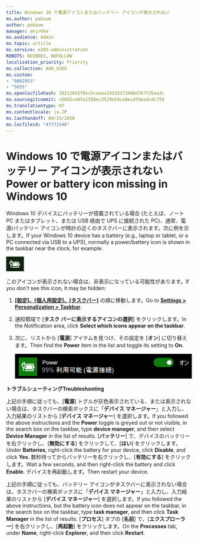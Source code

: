 ```yaml
---
title: Windows 10 で電源アイコンまたはバッテリー アイコンが表示されない
ms.author: pebaum
author: pebaum
manager: mnirkhe
ms.audience: Admin
ms.topic: article
ms.service: o365-administration
ROBOTS: NOINDEX, NOFOLLOW
localization_priority: Priority
ms.collection: Adm_O365
ms.custom:
- "9002953"
- "5655"
ms.openlocfilehash: 10213843f8ec5ceeaa191d3373406d767f2bea3c
ms.sourcegitcommit: c6692ce0fa1358ec3529e59ca0ecdfdea4cdc759
ms.translationtype: HT
ms.contentlocale: ja-JP
ms.lasthandoff: 09/15/2020
ms.locfileid: "47771546"
---
```

# <a name="power-or-battery-icon-missing-in-windows-10"></a><span data-ttu-id="b9e89-102">Windows 10 で電源アイコンまたはバッテリー アイコンが表示されない</span><span class="sxs-lookup"><span data-stu-id="b9e89-102">Power or battery icon missing in Windows 10</span></span>

<span data-ttu-id="b9e89-103">Windows 10 デバイスにバッテリーが搭載されている場合 (たとえば、ノート PC またはタブレット、または USB 経由で UPS に接続された PC)、通常、電源/バッテリー アイコンが時計の近くのタスクバーに表示されます。次に例を示します。</span><span class="sxs-lookup"><span data-stu-id="b9e89-103">If your Windows 10 device has a battery (e.g., laptop or tablet, or a PC connected via USB to a UPS), normally a power/battery icon is shown in the taskbar near the clock, for example:</span></span>

![バッテリー アイコン](media/battery-icon.png)

<span data-ttu-id="b9e89-105">このアイコンが表示されない場合は、非表示になっている可能性があります。</span><span class="sxs-lookup"><span data-stu-id="b9e89-105">If you don't see this icon, it may be hidden:</span></span>

1. <span data-ttu-id="b9e89-106">**[[設定]、[個人用設定]、[タスクバー]](ms-settings:taskbar?activationSource=GetHelp)** の順に移動します。</span><span class="sxs-lookup"><span data-stu-id="b9e89-106">Go to **[Settings > Personalization > Taskbar](ms-settings:taskbar?activationSource=GetHelp)**.</span></span>

2. <span data-ttu-id="b9e89-107">通知領域で [**タスク バーに表示するアイコンの選択**] をクリックします。</span><span class="sxs-lookup"><span data-stu-id="b9e89-107">In the Notification area, click **Select which icons appear on the taskbar**.</span></span>

3. <span data-ttu-id="b9e89-108">次に、リストから [**電源**] アイテムを見つけ、その設定を [**オン**] に切り替えます。</span><span class="sxs-lookup"><span data-stu-id="b9e89-108">Then find the **Power** item in the list and toggle its setting to **On**.</span></span>

    ![タスクバーに電源アイコンを表示する](media/power-icon-on.png)

<span data-ttu-id="b9e89-110">**トラブルシューティング**</span><span class="sxs-lookup"><span data-stu-id="b9e89-110">**Troubleshooting**</span></span>

<span data-ttu-id="b9e89-111">上記の手順に従っても、[**電源**] トグルが灰色表示されている、または表示されない場合は、タスクバーの検索ボックスに「**デバイス マネージャー**」と入力し、入力結果のリストから [**デバイス マネージャー**] を選択します。</span><span class="sxs-lookup"><span data-stu-id="b9e89-111">If you followed the above instructions and the **Power** toggle is greyed out or not visible, in the search box on the taskbar, type **device manager**, and then select **Device Manager** in the list of results.</span></span> <span data-ttu-id="b9e89-112">[**バッテリー**] で、デバイスのバッテリーを右クリックし、[**無効にする**] をクリックして、[**はい**] をクリックします。</span><span class="sxs-lookup"><span data-stu-id="b9e89-112">Under **Batteries**, right-click the battery for your device, click **Disable**, and click **Yes**.</span></span> <span data-ttu-id="b9e89-113">数秒待ってからバッテリーを右クリックし、[**有効にする**] をクリックします。</span><span class="sxs-lookup"><span data-stu-id="b9e89-113">Wait a few seconds, and then right-click the battery and click **Enable**.</span></span> <span data-ttu-id="b9e89-114">デバイスを再起動します。</span><span class="sxs-lookup"><span data-stu-id="b9e89-114">Then restart your device.</span></span>

<span data-ttu-id="b9e89-115">上記の手順に従っても、バッテリー アイコンがタスクバーに表示されない場合は、タスクバーの検索ボックスに「**デバイス マネージャー**」と入力し、入力結果のリストから [**デバイス マネージャー**] を選択します。</span><span class="sxs-lookup"><span data-stu-id="b9e89-115">If you followed the above instructions, but the battery icon does not appear on the taskbar, in the search box on the taskbar, type **task manager**, and then click **Task Manager** in the list of results.</span></span> <span data-ttu-id="b9e89-116">[**プロセス**] タブの [**名前**] で、[**エクスプローラー**] を右クリックし、[**再起動**] をクリックします。</span><span class="sxs-lookup"><span data-stu-id="b9e89-116">On the **Processes** tab, under **Name**, right-click **Explorer**, and then click **Restart**.</span></span>
